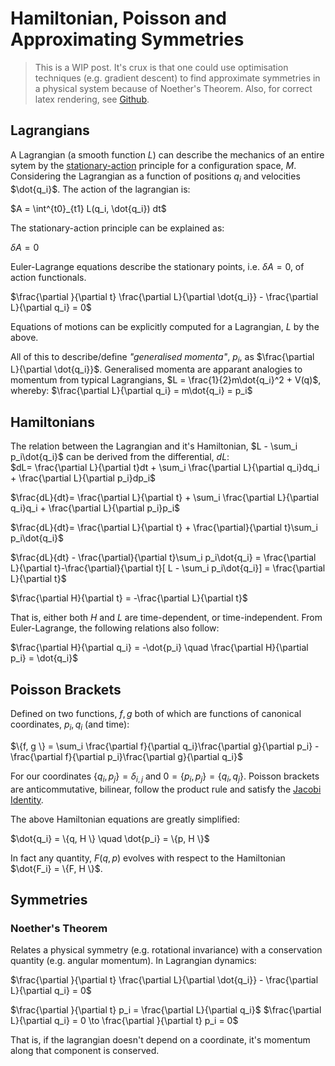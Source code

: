 # Hamiltonian, Poisson and Approximating Symmetries
> This is a WIP post. It's crux is that one could use optimisation techniques (e.g. gradient descent) to find approximate symmetries in a physical system because of Noether's Theorem. Also, for correct latex rendering, see [Github](https://github.com/Jeadie/Jeadie.github.io/blob/master/blog/hamiltonian-symmetries.md).

## Lagrangians
A Lagrangian (a smooth function $L$) can describe the mechanics of an entire sytem by the [stationary-action](https://en.wikipedia.org/wiki/Stationary-action_principle) principle for a configuration space, $M$. Considering the Lagrangian as a function of positions $q_i$ and velocities $\dot{q_i}$. The action of the lagrangian is: 

$A = \int^{t0}_{t1} L(q_i, \dot{q_i}) dt$

The stationary-action principle can be explained as:

$\delta A = 0$ 

Euler-Lagrange equations describe the stationary points, i.e. $\delta A = 0$, of action functionals.

$\frac{\partial }{\partial t} \frac{\partial L}{\partial \dot{q_i}} - \frac{\partial L}{\partial q_i} = 0$

Equations of motions can be explicitly computed for a Lagrangian, $L$ by the above.

All of this to describe/define _"generalised momenta"_, $p_i$, as $\frac{\partial L}{\partial \dot{q_i}}$. Generalised momenta are apparant analogies to momentum from typical Lagrangians, $L = \frac{1}{2}m\dot{q_i}^2 + V(q)$, whereby: $\frac{\partial L}{\partial q_i} = m\dot{q_i} = p_i$


## Hamiltonians
The relation between the Lagrangian and it's Hamiltonian, $L - \sum_i p_i\dot{q_i}$ can be derived from the differential, $dL$:  
$dL= \frac{\partial L}{\partial t}dt + \sum_i \frac{\partial L}{\partial q_i}dq_i + \frac{\partial L}{\partial p_i}dp_i$ 

$\frac{dL}{dt}= \frac{\partial L}{\partial t} + \sum_i \frac{\partial L}{\partial q_i}q_i + \frac{\partial L}{\partial p_i}p_i$

$\frac{dL}{dt}= \frac{\partial L}{\partial t} + \frac{\partial}{\partial t}\sum_i p_i\dot{q_i}$

$\frac{dL}{dt} - \frac{\partial}{\partial t}\sum_i p_i\dot{q_i} = \frac{\partial L}{\partial t}-\frac{\partial}{\partial t}[ L - \sum_i p_i\dot{q_i}] = \frac{\partial L}{\partial t}$

$\frac{\partial H}{\partial t} = -\frac{\partial L}{\partial t}$

That is, either both $H$ and $L$ are time-dependent, or time-independent. From Euler-Lagrange, the following relations also follow: 

$\frac{\partial H}{\partial q_i} = -\dot{p_i} \quad \frac{\partial H}{\partial p_i} = \dot{q_i}$

## Poisson Brackets
Defined on two functions, $f, g$ both of which are functions of canonical coordinates, $p_i, q_i$ (and time):

$\{f, g \} = \sum_i \frac{\partial f}{\partial q_i}\frac{\partial g}{\partial p_i} - \frac{\partial f}{\partial p_i}\frac{\partial g}{\partial q_i}$

For our coordinates $\{ q_i, p_j \} = \delta_{i, j}$ and $0 = \{ p_i, p_j \} =\{ q_i, q_j \}$. Poisson brackets are anticommutative, bilinear, follow the product rule and satisfy the [Jacobi Identity](https://en.wikipedia.org/wiki/Jacobi_identity). 

The above Hamiltonian equations are greatly simplified:

$\dot{q_i} = \{q, H \} \quad  \dot{p_i} = \{p, H \}$

In fact any quantity, $F(q, p)$ evolves with respect to the Hamiltonian $\dot{F_i} = \{F, H \}$.

## Symmetries
### Noether's Theorem
Relates a physical symmetry (e.g. rotational invariance) with a conservation quantity (e.g. angular momentum). In Lagrangian dynamics: 

$\frac{\partial }{\partial t} \frac{\partial L}{\partial \dot{q_i}} - \frac{\partial L}{\partial q_i} = 0$

$\frac{\partial }{\partial t} p_i = \frac{\partial L}{\partial q_i}$
$\frac{\partial L}{\partial q_i}  = 0 \to \frac{\partial }{\partial t} p_i  = 0$

That is, if the lagrangian doesn't depend on a coordinate, it's momentum along that component is conserved. 




